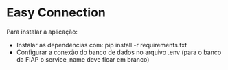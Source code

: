# Easy Connection

Para instalar a aplicação:

- Instalar as dependências com: pip install -r requirements.txt
- Configurar a conexão do banco de dados no arquivo .env (para o banco da FIAP o service_name deve ficar em branco)